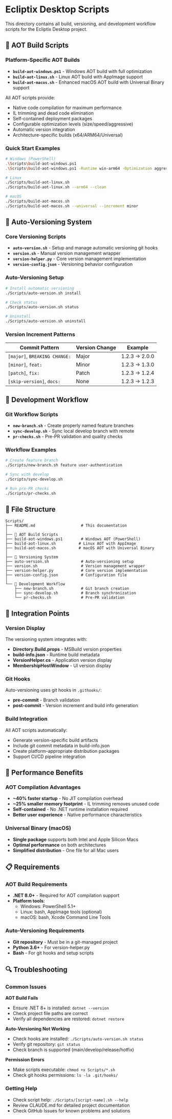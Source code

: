 # Ecliptix Desktop Scripts

This directory contains all build, versioning, and development workflow scripts for the Ecliptix Desktop project.

## 🚀 AOT Build Scripts

### Platform-Specific AOT Builds
- **`build-aot-windows.ps1`** - Windows AOT build with full optimization
- **`build-aot-linux.sh`** - Linux AOT build with AppImage support  
- **`build-aot-macos.sh`** - Enhanced macOS AOT build with Universal Binary support

All AOT scripts provide:
- Native code compilation for maximum performance
- IL trimming and dead code elimination
- Self-contained deployment packages
- Configurable optimization levels (size/speed/aggressive)
- Automatic version integration
- Architecture-specific builds (x64/ARM64/Universal)

### Quick Start Examples
```bash
# Windows (PowerShell)
.\Scripts\build-aot-windows.ps1
.\Scripts\build-aot-windows.ps1 -Runtime win-arm64 -Optimization aggressive

# Linux
./Scripts/build-aot-linux.sh
./Scripts/build-aot-linux.sh --arm64 --clean

# macOS  
./Scripts/build-aot-macos.sh
./Scripts/build-aot-macos.sh --universal --increment minor
```

## 🔄 Auto-Versioning System

### Core Versioning Scripts
- **`auto-version.sh`** - Setup and manage automatic versioning git hooks
- **`version.sh`** - Manual version management wrapper
- **`version-helper.py`** - Core version management implementation
- **`version-config.json`** - Versioning behavior configuration

### Auto-Versioning Setup
```bash
# Install automatic versioning
./Scripts/auto-version.sh install

# Check status
./Scripts/auto-version.sh status

# Uninstall
./Scripts/auto-version.sh uninstall
```

### Version Increment Patterns
| Commit Pattern | Version Change | Example |
|---|---|---|
| `[major]`, `BREAKING CHANGE:` | Major | 1.2.3 → 2.0.0 |
| `[minor]`, `feat:` | Minor | 1.2.3 → 1.3.0 |  
| `[patch]`, `fix:` | Patch | 1.2.3 → 1.2.4 |
| `[skip-version]`, `docs:` | None | 1.2.3 → 1.2.3 |

## 🔧 Development Workflow

### Git Workflow Scripts
- **`new-branch.sh`** - Create properly named feature branches
- **`sync-develop.sh`** - Sync local develop branch with remote
- **`pr-checks.sh`** - Pre-PR validation and quality checks

### Workflow Examples
```bash
# Create feature branch
./Scripts/new-branch.sh feature user-authentication

# Sync with develop
./Scripts/sync-develop.sh

# Run pre-PR checks
./Scripts/pr-checks.sh
```

## 📁 File Structure

```
Scripts/
├── README.md                    # This documentation
│
├── 🚀 AOT Build Scripts
├── build-aot-windows.ps1        # Windows AOT (PowerShell)
├── build-aot-linux.sh          # Linux AOT with AppImage
├── build-aot-macos.sh          # macOS AOT with Universal Binary
│
├── 🔄 Versioning System  
├── auto-version.sh              # Auto-versioning setup
├── version.sh                   # Version management wrapper
├── version-helper.py            # Core version implementation
├── version-config.json          # Configuration file
│
└── 🔧 Development Workflow
    ├── new-branch.sh            # Git branch creation
    ├── sync-develop.sh          # Branch synchronization  
    └── pr-checks.sh             # Pre-PR validation
```

## 🎯 Integration Points

### Version Display
The versioning system integrates with:
- **Directory.Build.props** - MSBuild version properties
- **build-info.json** - Runtime build metadata
- **VersionHelper.cs** - Application version display
- **MembershipHostWindow** - UI version display

### Git Hooks
Auto-versioning uses git hooks in `.githooks/`:
- **pre-commit** - Branch validation
- **post-commit** - Version increment and build info generation

### Build Integration
All AOT scripts automatically:
- Generate version-specific build artifacts
- Include git commit metadata in build-info.json
- Create platform-appropriate distribution packages
- Support CI/CD pipeline integration

## 🚀 Performance Benefits

### AOT Compilation Advantages
- **~40% faster startup** - No JIT compilation overhead
- **~25% smaller memory footprint** - IL trimming removes unused code
- **Self-contained** - No .NET runtime installation required
- **Better user experience** - Native performance characteristics

### Universal Binary (macOS)
- **Single package** supports both Intel and Apple Silicon Macs
- **Optimal performance** on both architectures
- **Simplified distribution** - One file for all Mac users

## 📋 Requirements

### AOT Build Requirements
- **.NET 8.0+** - Required for AOT compilation support
- **Platform tools**:
  - Windows: PowerShell 5.1+
  - Linux: bash, AppImage tools (optional)
  - macOS: bash, Xcode Command Line Tools

### Auto-Versioning Requirements
- **Git repository** - Must be in a git-managed project
- **Python 3.6+** - For version-helper.py
- **Bash** - For git hooks and setup scripts

## 🔍 Troubleshooting

### Common Issues

**AOT Build Fails**
- Ensure .NET 8+ is installed: `dotnet --version`
- Check project file paths are correct
- Verify all dependencies are restored: `dotnet restore`

**Auto-Versioning Not Working**
- Check hooks are installed: `./Scripts/auto-version.sh status`
- Verify git repository: `git status`
- Check branch is supported (main/develop/release/hotfix)

**Permission Errors**
- Make scripts executable: `chmod +x Scripts/*.sh`
- Check git hooks permissions: `ls -la .git/hooks/`

### Getting Help
- Check script help: `./Scripts/[script-name].sh --help`
- Review CLAUDE.md for detailed project documentation
- Check GitHub Issues for known problems and solutions
